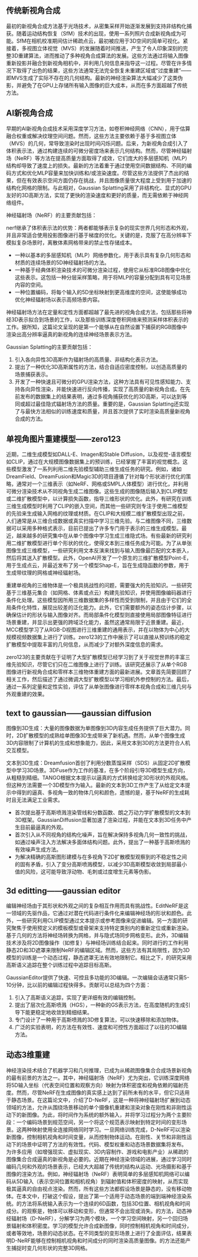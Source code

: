 ## 传统新视角合成

最初的新视角合成方法基于光场技术，从密集采样开始逐渐发展到支持非结构化捕获。随着运动结构恢复（SfM）技术的出现，使用一系列照片合成新视角成为可能。SfM在相机校准期间估计稀疏点云，最初被应用于3D空间的简单可视化。紧接着，多视图立体视觉（MVS）的发展随着时间推进，产生了令人印象深刻的完整3D重建算法，进而推动了多种视角合成算法的发展。这些方法通过将输入图像重新投影并融合到新视角相机中，并利用几何信息来指导这一过程。尽管在许多情况下取得了出色的结果，这些方法通常无法完全恢复未重建区域或“过度重建”——即MVS生成了实际不存在的几何结构。最新的神经渲染算法大幅减少了这类伪影，并避免了在GPU上存储所有输入图像的巨大成本，从而在多方面超越了传统方法。

## AI新视角合成

早期的AI新视角合成技术采用深度学习方法，如卷积神经网络（CNN），用于估算融合权重或解决纹理空间问题。然而，这些方法主要依赖于基于多视图立体（MVS）的几何，常导致渲染时出现时间闪烁问题。后来，为新视角合成引入了体积表示法，通过构建连续的可微分密度场来表示几何结构。然而，尽管神经辐射场（NeRF）等方法在提高质量方面取得了成效，它们庞大的多层感知机（MLP）结构却导致了速度上的损失。最新的方法着重于通过使用空间数据结构、不同的编码方式和优化MLP容量来加快训练和/或渲染速度。尽管这些方法提供了杰出的结果，但在有效表示空间方面仍存在挑战，并且图像质量很大程度上受到用于加速的结构化网格的限制。与此相对，Gaussian Splatting采用了非结构化、显式的GPU友好的3D高斯方法，实现了更快的渲染速度和更好的质量，而无需依赖于神经网络组件。
  
神经辐射场（NeRF）的主要贡献包括：

nerf继承了体积表示法的优势：两者都能够表示复杂的现实世界几何形态和外观，并且非常适合使用投影图像进行基于梯度的优化。关键的是，克服了在高分辨率下模拟复杂场景时，离散体素网格带来的禁止性存储成本。
- 一种以基本的多层感知机（MLP）网络参数化，用于表示具有复杂几何形态和材质的连续场景的5D神经辐射场的方法。
- 一种基于经典体积渲染技术的可微分渲染过程，使用它从标准RGB图像中优化这些表示。这包括一种分层采样策略，用于将MLP的容量分配到具有可见场景内容的空间。
- 一种位置编码，将每个输入的5D坐标映射到更高维度的空间，这使能够成功优化神经辐射场以表示高频场景内容。

神经辐射场方法在定量和定性方面都超越了最先进的视角合成方法，包括那些将神经3D表示拟合到场景的工作，以及那些训练深度卷积网络来预测采样体积表示的工作。据所知，这篇论文呈现的是第一个能够从在自然设置下捕获的RGB图像中渲染出高分辨率逼真的新视角的连续神经场景表示方法。

Gaussian Splatting的主要贡献包括：

1. 引入各向异性3D高斯作为辐射场的高质量、非结构化表示方法。
2. 提出了一种优化3D高斯属性的方法，结合自适应密度控制，以创造高质量的场景捕获表示。
3. 开发了一种快速且可微分的GPU渲染方法，这种方法具有可见性感知能力、支持各向异性渲染，并能快速进行反向传播，实现了高质量的新视角合成。在先前发布的数据集上的结果表明，通过多视角捕获优化的3D高斯，可以达到等同或超过最佳隐式辐射场方法的质量。重要的是，Gaussian Splatting还实现了与最快方法相似的训练速度和质量，并且首次提供了实时渲染高质量新视角合成的方法。

## 单视角图片重建模型——zero123
近期，二维生成模型如DALL-E、Imagen和Stable Diffusion，以及视觉-语言模型如CLIP，通过在大规模图像数据集上的预训练，已经掌握了丰富的视觉概念。这些模型激发了一系列利用二维先验模型辅助三维生成任务的研究。例如，诸如DreamField、DreamFusion和Magic3D的项目遵循了针对每个形状进行优化的策略，通常对一个三维表示（如NeRF、网格或SMPL人体模型）进行优化，并利用可微分渲染技术从不同视角生成二维图像。这些生成的图像随后输入到CLIP模型或二维扩散模型中，以计算损失函数，指导三维形状的优化。此外，有研究在训练三维生成模型时利用了CLIP的嵌入空间，而其他一些研究则专注于使用二维模型的先验来生成输入网格的纹理或材质。在CLIP和大规模二维扩散模型出现之前，人们通常是从三维合成数据或真实扫描中学习三维先验。与二维图像不同，三维数据可以采用多种格式表示，目前已提出了许多专门用于表示的三维生成模型。最近，越来越多的研究集中在从单个图像中学习生成三维隐式场。有些最新的研究利用二维扩散模型进行单个形状的优化，使得文本到三维任务成为可能。为了从单张图像生成三维模型，一些研究利用文本反演来找到与输入图像最匹配的文本嵌入，然后将其送入扩散模型。此外，OpenAI开发了一个原生的三维扩散模型Point-E，用于生成点云，并最近发布了另一个模型Shap-E，旨在生成隐函数的参数，用于生成带纹理的网格或神经辐射场。

重建单视角的三维物体是一个极具挑战性的问题，需要强大的先验知识。一些研究基于三维基元集合（如网格、体素或点云）构建先验知识，并使用图像编码器进行条件化处理。这些模型因所用三维数据集的多样性而受到限制，并且由于它们的全局条件化特性，展现出较差的泛化能力。此外，它们需要额外的姿态估计步骤，以确保估计的形状与输入图像对齐。而局部条件化模型则直接使用局部图像特征进行场景重建，并显示出更强的跨域泛化能力，虽然这通常局限于近景重建。最近，MCC模型学习了从RGB-D视图进行三维重建的通用表示，并在以物体为中心的大规模视频数据集上进行了训练。zero123的工作中展示了可以直接从预训练的稳定扩散模型中提取丰富的几何信息，从而减少了对额外深度信息的需求。

zero123的主要贡献在于证明了大型扩散模型已经学习到了关于视觉世界的丰富三维先验知识，尽管它们只在二维图像上进行了训练。该研究还展示了从单个RGB图像进行新视角合成和零样本三维物体重建方面的最新进展。文章首先简要回顾了相关工作，然后描述了通过微调大型扩散模型以学习相机外参控制的方法。最后，通过一系列定量和定性实验，评估了从单张图像进行零样本视角合成和三维几何与外观重建的效果。
## text to gaussian——gaussian diffusion
图像到3D生成：大量的图像数据为单图像到3D内容生成任务提供了巨大潜力。同时，2D扩散模型的成熟给单图像3D生成带来了新机遇。然而，从单个图像生成3D内容限制了计算机的生成和想象能力，因此，采用文本到3D的方法更符合人机交互模型。

文本到3D生成：Dreamfusion首创了利用分数蒸馏采样（SDS）从固定2D扩散模型中学习3D场景。3DFuse作为工作的基准，在多个阶段引导3D模型生成方向，从粗糙到精细。TANGO根据文本提示以逼真的方式转换给定3D形状的外观风格。但这种方法需要一个3D模型作为输入。最新的文本到3D工作产生了从给定文本提示中得到的逼真、多视角一致的物体几何和颜色，遗憾的是，基于NeRF的生成耗时且无法满足工业需求。

- 首次提出基于高斯喷溅渲染管线和分数函数、朗之万动力学扩散模型的文本到3D框架。GaussianDiffusion显著加速了渲染过程，并能在文本到3D任务中产生目前最逼真的外观。
- 首次引入从不同视角的结构化噪声，旨在解决保持多视角几何一致性的挑战，如通过噪声注入方法解决多面体结构问题。此外，提出了一种基于高斯喷溅的有效噪声生成方法。
- 为解决精确的高斯图形建模与在多视角下2D扩散模型观察到的不稳定性之间的固有矛盾，引入了变分高斯喷溅模型，以减少3D高斯模型收敛到局部最小值的风险，这可能导致浮动物、毛刺或过度增生元素等伪影。

## 3d editting——gaussian editor
编辑神经场由于其形状和外观之间的复杂相互作用而具有挑战性。EditNeRF是这一领域的先驱作品，它通过对潜在代码进行条件化来编辑神经场的形状和颜色。此外，一些研究利用CLIP模型通过文本提示或参考图像来促进编辑。另一方面的研究聚焦于使用预定义的模板模型或骨架来支持特定类别内的重新定位或重新渲染。基于几何的方法将神经场转换为网格，并与隐式场同步网格变形。此外，3D编辑技术涉及将2D图像操作（如修复）与神经场训练结合起来。同时进行的工作利用静态2D和3D遮罩来限制NeRF的编辑区域。然而，这些方法有其局限性，因为3D模型的训练是一个动态过程，静态遮罩无法有效地限制它。相比之下，的研究采用高斯语义追踪在整个训练过程中追踪目标高斯。

GaussianEditor提供了快速、可控且多功能的3D编辑。一次编辑会话通常只需5-10分钟，比以前的编辑过程快得多。贡献可以总结为四个方面：
1. 引入了高斯语义追踪，实现了更详细有效的编辑控制。
2. 提出了层次化高斯喷溅（HGS），一种新的GS表示方法，在高度随机的生成引导下能更稳定地收敛到精细结果。
3. 专门设计了一种用于高斯喷溅的3D修复算法，可以快速移除和添加物体。
4. 广泛的实验表明，的方法在有效性、速度和可控性方面超过了以往的3D编辑方法。

## 动态3维重建
神经渲染技术结合了机器学习和几何推理，已成为从稀疏图像集合合成场景新视角的最有前景的方法之一。其中，神经辐射场（NeRF）尤为突出，它训练深度网络将5D输入坐标（代表空间位置和观察方向）映射为体积密度和视角依赖的辐射亮度。然而，尽管NeRF在生成图像的真实感上达到了前所未有的水平，但它只适用于静态场景。在这篇论文中，介绍了D-NeRF，这是一种将神经辐射场扩展到动态领域的方法，允许从围绕场景移动的单个摄像机重建和渲染对象在刚性和非刚性运动下的新图像。为此，将时间作为系统的额外输入，并将学习过程分为两个主要阶段：一个编码场景到规范空间，另一个将这个规范表示映射到特定时间的变形场景。这两种映射使用全连接网络同时学习。一旦网络训练完成，D-NeRF可以渲染新图像，控制相机视角和时间变量，从而控制物体运动。在刚性、关节和非刚性运动下的场景中证明了方法的有效性。代码、模型权重和动态场景数据集将发布。
为许多应用（如增强现实、虚拟现实、3D内容制作、游戏和电影产业）从稀疏的图像集合合成逼真的新视角是必要的。近期在神经渲染领域的进展，通过学习同时编码几何和外观的场景表示，已经大大超越了传统的结构从运动、光场摄影和基于图像的渲染方法。例如，神经辐射场（NeRF）表明简单的多层感知机网络可以编码从5D输入（表示空间位置和相机视角）到辐射值和体积密度的映射，从而实现极其逼真的自由视点渲染。然而，所有这些方法都假设场景是静态的，没有移动物体。在本文中，打破这个假设，提出了第一个适用于动态场景的端到端神经渲染系统。的方法将系统输入表示为一个连续的6D函数，包括3D位置、相机视角和时间成分。的观察是，物体可以移动和变形，但通常不会出现或消失。的方法，动态神经辐射场（D-NeRF），分解学习为两个模块，一个学习空间映射，另一个回归场景辐射和体积密度。学习的模型允许合成新图像，同时控制相机视角和时间成分，或者等效地，场景的动态状态。在不同类型的变形场景上进行了全面评估，结果表明D-NeRF能够在控制相机视角和时间成分的同时渲染高质量图像。的方法还能产生捕捉时变几何形状的完整3D网格。
